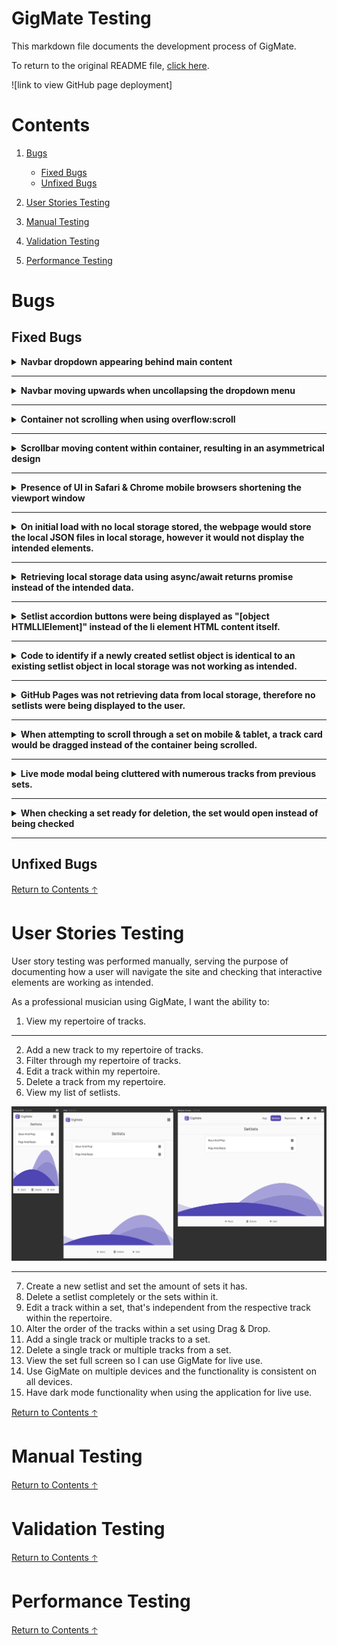 # GigMate Testing

This markdown file documents the development process of GigMate.

To return to the original README file, [click here](README.md).

![link to view GitHub page deployment]

# Contents

1. [Bugs](#Bugs)
    - [Fixed Bugs](#Fixed-Bugs)
    - [Unfixed Bugs](#Unfixed-Bugs)

2. [User Stories Testing](#User-Stories-Testing)

3. [Manual Testing](#Manual-Testing)

4. [Validation Testing](#Validation-Testing)

5. [Performance Testing](#Performance-Testing)

# Bugs

## Fixed Bugs

<details>

<summary><b>Navbar dropdown appearing behind main content</b></summary>

<br>

- When clicking on the hamburger icon to open the dropdown navbar menu, the menu would appear behind the main content on the page.

- This was promptly solved by addressing the z-index of the element with the class of "navbar-collapse". Giving this element the z-index value of 1 meant the dropdown would always appear above the content underneath the navbar.

<br>

```
*style.css*

.navbar-collapse {
    z-index: 1;
    background-color: var(--gigmate-white);
}
```

</details>

<hr>

<details>

<summary><b>Navbar moving upwards when uncollapsing the dropdown menu</b></summary>

<br>

- When clicking on the hamburger icon, the dropdown navigation menu would appear and push the navbar upwards, making the navbar appear broken.

- This was solved by giving the container within the navbar a positional value of fixed with adjustments to centre the navigation, with the parent having a positional value of relative.

- Although this is appropriate for mobile & tablet screen sizes, it negatively affected the desktop navbar design. To counteract this, I applied these changes within a media query for screen sizes below 992px.

<br>

```
*style.css*

@media (max-width: 992px) {
    .navbar-collapse {
    position: absolute;
    top: 100%;
    left: 0;
    right: 0;
    }
}
```
</details>

<hr>

<details>

<summary><b>Container not scrolling when using overflow:scroll</b></summary>

<br>

- Despite applying the value of scroll to the property of overflow that's attached to a container filled with content, the container was not scrolling.

- After viewing [this Stack Overflow post](https://stackoverflow.com/questions/17295219/overflow-scroll-css-is-not-working-in-the-div) and reading [Ionică Bizău](https://stackoverflow.com/users/1420197/ionic%c4%83-biz%c4%83u)'s answer, I recognised this was because the container I was attempting to add a scroll functionality did not have a declared height. After adding a height property & value, this issue was resolved.

<br>

```
*style.css*

.rep-container section {
height: 72.5vh;
overflow: scroll;
}
```

</details>

<hr>

<details>

<summary><b>Scrollbar moving content within container, resulting in an asymmetrical design</b></summary>

<br>

- Although the scrollbar functionality worked as intended, it took up space within the container which pushed the content to the left, resulting in an asymmetrical design which wasn't intended.

- After viewing [this Stack Overflow post](https://stackoverflow.com/questions/24671317/scrollbar-above-content?rq=1) and reading [Forex](https://stackoverflow.com/users/1384493/forex)'s answer, I realised that instead of scroll, the value of overflow needed to be overlay, which adds scroll functionality and renders the scrollbar above the content rather than within.

<br>

```
.rep-container section {
height: 72.5vh;
overflow: overlay;
}
```

</details>

<hr>

<details>

<summary><b>Presence of UI in Safari & Chrome mobile browsers shortening the viewport window</b></summary>

<br>

- As clearly demonstrated in [this article](https://dev.to/maciejtrzcinski/100vh-problem-with-ios-safari-3ge9) by Maciej Trzciński, there's an unfortunate problem in Safari (& Chrome in my experience) on mobile devices, where the browsers calculate the top bar, document window and bottom bar together in their implementation of viewport heights. This created an issue where the window was far larger than expected, which caused elements at the bottom of the window such as the footer, to disappear beneath the browser UI.

- To fix this, I used the example provided in the article linked above. The fix takes a CSS variable and changes the value of it by obtaining the documentElement value and applying that value to the CSS variable. When applying the CSS variable to a height property within the html & body elements, the window height will adjust to the documentElement value, providing the intented result of having all elements fitting within the page.

<br>

```
*style.css*

:root {
    --app-height: 100%;
}
```
```
*main.js*

const appHeight = () => {
const doc = document.documentElement
doc.style.setProperty('--app-height', `${window.innerHeight}px`)
}
window.addEventListener('resize', appHeight);
appHeight();
```

</details>

<hr>

<details>

<summary><b>On initial load with no local storage stored, the webpage would store the local JSON files in local storage, however it would not display the intended elements.</b></summary>

<br>

- The webpage contains a function which on DOM load, accesses whether local storage is present within the browser. If there is no presence of local storage, the function pushes stringified JSON to the user's local storage.

- An issue appeared however, where on initial load the browser would take in the stringified JSON but would not display the contents as intended unless the user refreshes the page. The refreshing of the page solves the issue, but this is obviously not acceptable as a user experience.

- The bug was promptly fixed as I had realised the fillWithLocalStorage function was only working when presence of local storage was found. Applying the function after the addJSONToLocalStorage function promptly fixed the issue.

<br>

```
*repertoire.js*

async function checkLocalStorage() {
    if (!localStorage.getItem('repertoire')){
        addJSONToLocalStorage("repertoire");
    } else {
        fillWithLocalStorage("repertoire");
    }
}

async function addJSONToLocalStorage(data) {
    if (data === "repertoire") {
        let repertoire = await fetchInitialJSON('assets/json/initRepertoire.json');
        localStorage.setItem('repertoire', JSON.stringify(repertoire));
    }
    fillWithLocalStorage(data);
}   
```

</details>

<hr>

<details>

<summary><b>Retrieving local storage data using async/await returns promise instead of the intended data.</b></summary>

<br>

- When the DOM loads, a bunch of functions are called to retrieve data from local storage, this was doing using async/await.

- However when attempting to store returned values from an asynchronous function into a variable (called *contentData* in this case), the variable would store a promise instead of the data.

- After viewing [this Stack Overflow answer](https://stackoverflow.com/a/43422983/15607265) however, I realised that every async function returns a promise object. Adding await before function solved this problem.

<br>

```
*setlists.js"

async function startGigMate(contentType) {
    // Firstly, start local storage functionality to determine what data items GigMate will be working with
    let contentData = await collectLocalStorage(contentType);
}
```

</details>

<hr>

<details>

<summary><b>Setlist accordion buttons were being displayed as "[object HTMLLIElement]" instead of the li element HTML content itself.</b></summary>

<br>

- When the DOM loads in setlists.html, the list of setlists should be displayed as an accordion with buttons for each set within each setlist.

- The bug here was that instead of displaying "Set 1", "Set 2" and such, the buttons were displaying "[object HTMLLIElement]".

- [This Stack Overflow answer](https://stackoverflow.com/a/44953851/15607265) by [Musa](https://stackoverflow.com/users/1353011/musa) was helpful in letting me know where to look to solve this issue.

- I later found out that it was because I was attempting to assign the innerHTML of the containing element with an object, rather than the outerHTML of the object itself.

<br>

```
*setlists.js*

// ...then push the set buttons (contentItems[1]) into the setlist item
    document.getElementById(`collapse${reference}`).firstElementChild.firstElementChild.innerHTML = contentItems[1].outerHTML;
```

</details>

<hr>

<details>

<summary><b>Code to identify if a newly created setlist object is identical to an existing setlist object in local storage was not working as intended.</b></summary>

<br>

- When creating a new setlist, the application should first check whether or not the name of the newly created setlist is indentical to one currently in local storage. The code would work on some occasions, but not all the time, making it unreliable.

- I later found out that the code I wrote was tremendously flawed. Using a forEach for the setlist arrays, I noticed that the itemIsDuplicate variable was being updated on each array loop, meaning the state of the last array determined the boolean value of itemIsDuplicate.

- Simplifying the code, initialising the itemIsDuplicate value to false and only turning to true when a match was found, solved this issue.

<br>

```
*setlists.js*

function checkIfDuplicate(createdItem, originalItems, contentType) {
// Create a variable that stores the boolean that dictates whether the created item is a duplicate
let itemIsDuplicate = false;

// If the content type we're dealing with is...
if (contentType === "setlists"){

    // ... setlists, check each setlist name in each stored array
    originalItems.forEach(storedArray => {

        // If the names match, set itemIsDuplicate to true
        if(storedArray.setlistName === createdItem.setlistName){
            itemIsDuplicate = true;
        }
    })
}

// Return the boolean variable 
return itemIsDuplicate;
}
```

</details>

<hr>

<details>


<summary><b>GitHub Pages was not retrieving data from local storage, therefore no setlists were being displayed to the user.</b></summary>

<br>

- When developing GigMate, the local storage was being retrieved and utilised as intended. However when hosted by GitHub Pages, GigMate was storing & later retrieving undefined key and property values in local storage.

- After toying with relative paths and async & await related fixes, I found out it was a URL path issue after inserting console.logs throughout the intial stage of the application. GigMate checks the URL path name to determine what data it'll be working with, as shown below;

<br>

```
*setlists.js prior to fix*

let currentPage = window.document.location.pathname;

// Initialise an empty variable to contain a content type value
let contentType;

// Assign content type depending on the value within current page variable
if (currentPage === "/setlists.html") {
    contentType = "setlists";
} else if (currentPage === "/repertoire.html") {
    contentType = "repertoire";
} else if (currentPage === "/gigs.html") {
    contentType = "gigs";
}
```

- When locally working on GigMate this worked as intended, however the pathname changes when being hosted on GitHub pages, which prefixes the original pathname with "/gig-mate". When adding this as an option for each file name (as shown below), GitHub Pages worked as intended.

<br>

```
*setlists.js after fix*

if (currentPage === "/setlists.html" || currentPage === "/gig-mate/setlists.html") {
    contentType = "setlists";
} else if (currentPage === "/repertoire.html" || currentPage === "/gig-mate/repertoire.html") {
    contentType = "repertoire";
} else if (currentPage === "/gigs.html" || currentPage === "/gig-mate/gigs.html") {
    contentType = "gigs";
}
```

</details>

<hr>

<details>

<summary><b>When attempting to scroll through a set on mobile & tablet, a track card would be dragged instead of the container being scrolled.</b></summary>

<br>

- Instead of scrolling through a set, a track card would be picked up and dragged, resulting in a poor user experience.

- The cause of this issue was that the parent containing the track card's width was 100% of the content container. Setting the width of the parent element to min-content fixed this issue, as it's width would be at it's most minimum whilst still displaying all child elements (the track card).

<br>

```
*style.css*

#list-container li {
width: min-content;
}
```

</details>

<hr>

<details>

<summary><b>Live mode modal being cluttered with numerous tracks from previous sets.</b></summary>

<br>

- When launching live mode, if live mode has been launched previously in the same session, the previous set would persist within the body of the modal. This led to the current set being placed underneath the previous set, resulting in a cluttered live mode experience.

- This was fixed by clearing the ordered list item each time the button was pressed.

<br>

```
*setlists.js*

function fillLiveModalWithTracks(){
// Get the setlist name, set number, modal title & list container
let setlistName = document.getElementById("page-header").textContent;
let setNumber = document.getElementById("page-subheader").textContent;
let liveModalTitle = document.getElementById("live-mode-title");
let liveModalListItemContainer = document.getElementById("live-mode-list");

// Set title text to setlist name & set number
liveModalTitle.textContent = setlistName + " - " + setNumber;

// Make sure the list is clear before inserting tracks
liveModalListItemContainer.innerHTML = "";

// Get the tracks by sending the setlist name & set number
let setTracks = getTracks(setlistName, setNumber);

// For each track...
setTracks.forEach(setTrack => {
    // ... create a live mode track
    let liveModeTrack = createLiveModeTrack(setTrack);

    // ... and insert it into the list container
    liveModalListItemContainer.innerHTML += liveModeTrack;
    })
}  
```

</details>

<hr>

<details>

<summary><b>When checking a set ready for deletion, the set would open instead of being checked</b></summary>

<br>

- Clicking a set checkbox would open the set and display it's tracks rather than check it's checkbox ready to be deleted. This was due to the button attached to the set button element, which contained an event listener.

- My first attempt of fixing this bug was removing the event listener from the button, however this proved to be impossible given that parameters were being sent to the callback function within the event listener function. This made the function an anonymous function and not a reference, meaning the remove event listener would not work given it requires the exact same reference as the add event listener function. I found this out after looking at [this Medium article](https://medium.com/@DavideRama/removeeventlistener-and-anonymous-functions-ab9dbabd3e7b) by [Davide Rama](https://medium.com/@DavideRama).

- The fix to this issue was to add another parameter to the displaySetlists function, that being the insertingCheckbox. If the parameter is left undefined, it will default to adding the button event listener. If it's anything other than undefined however (such as true), it will avoid adding the event listeners.

<br>

```
*setlists.js*

function displaySetlists(setlists, insertingCheckbox){
    // Display the setlists...

    // ...Get content container
    let contentContainer = document.getElementById("content-container");

    // Get accordion body
    let accordionBody = contentTemplates("setlistAccordionBody");

    // insert accordion body to content container
    contentContainer.innerHTML = accordionBody;

    // Insert accordion items
    setlists.forEach(setlist => {
        // ... retrieve the accordion template containing content respective to this setlist
        let [setlistTemplate, setButtons] = contentTemplates("setlistAccordionItem", setlist);

        // ... display the setlist with the template, set buttons & reference
        displayItems("setlist", [setlistTemplate, setButtons], removeSpaces(setlist.setlistName));
        
        // If intention is to delete setlists, avoid adding event listeners to buttons
        if (insertingCheckbox === undefined){
            // ... add event listeners to the respective set buttons
            insertButtonEventListeners();
        }
    })
}


```

</details>

<hr>

## Unfixed Bugs

[Return to Contents 🡡](#contents)

# User Stories Testing

User story testing was performed manually, serving the purpose of documenting how a user will navigate the site and checking that interactive elements are working as intended.

As a professional musician using GigMate, I want the ability to:
1. View my repertoire of tracks.



<hr>

2. Add a new track to my repertoire of tracks.
3. Filter through my repertoire of tracks.
4. Edit a track within my repertoire.
5. Delete a track from my repertoire.
6. View my list of setlists.

<img src="documentation/user-stories/user-stories-viewing-setlists.jpg">

<hr>

7. Create a new setlist and set the amount of sets it has.
8. Delete a setlist completely or the sets within it.
9. Edit a track within a set, that's independent from the respective track within the repertoire.
10. Alter the order of the tracks within a set using Drag & Drop.
11. Add a single track or multiple tracks to a set.
12. Delete a single track or multiple tracks from a set.
13. View the set full screen so I can use GigMate for live use.
14. Use GigMate on multiple devices and the functionality is consistent on all devices.
15. Have dark mode functionality when using the application for live use.

[Return to Contents 🡡](#contents)

# Manual Testing

[Return to Contents 🡡](#contents)

# Validation Testing

[Return to Contents 🡡](#contents)

# Performance Testing

[Return to Contents 🡡](#contents)